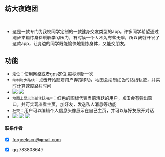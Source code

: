  
## 纺大夜跑团
 
* 这是一款专门为我校同学定制的一款健身交友类型的app。许多同学希望通过跑步来锻炼身体缓解学习压力，有时候一个人不免有些无聊，所以我就开发了这款app，让身边的同学既能愉快地锻炼身体，又能交朋友。



## 功能
* `定位`：使用网络或者gps定位,每秒刷新一次 
* `绘制跑步路线`：点击开始随着用户奔跑移动，地图会绘制红色的路线轨迹，并实时计算速度路程时间 
* ![](/pic/a1.jpg)  ![](/pic/a2.jpg)
* `地图上显示当前活跃用户`：红色的图标代表当前活跃的用户，点击会有弹出窗口，并可实现查看主页，加好友，发送私人消息等功能
* `社交`：用户可以编辑个人信息头像展示在自己主页，并可以与好友展开对话 
* ![](/pic/a3.jpg) ![](/pic/a4.jpg) ![](/pic/a5.jpg)


#### 联系作者
- [x] forgeekscn@gmail.com
- [x]  qq 783808649






